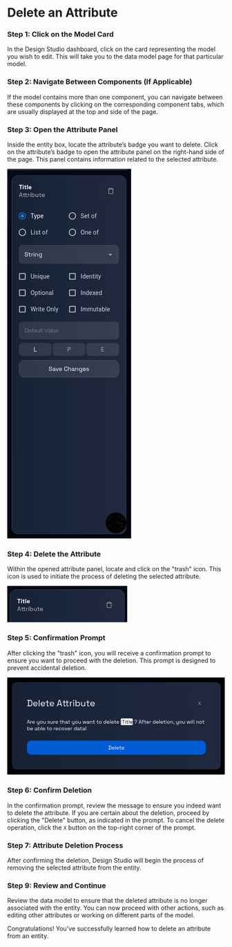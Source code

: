 # Delete an Attribute

### **Step 1: Click on the Model Card**

In the Design Studio dashboard, click on the card representing the model you wish to edit. This will take you to the data model page for that particular model.

### **Step 2: Navigate Between Components (If Applicable)**

If the model contains more than one component, you can navigate between these components by clicking on the corresponding component tabs, which are usually displayed at the top and side of the page.

### **Step 3: Open the Attribute Panel**

Inside the entity box, locate the attribute’s badge you want to delete. Click on the attribute’s badge to open the attribute panel on the right-hand side of the page. This panel contains information related to the selected attribute.

![](img/delete-attribute-1.png)

### **Step 4: Delete the Attribute**

Within the opened attribute panel, locate and click on the "trash" icon. This icon is used to initiate the process of deleting the selected attribute.

![](img/delete-attribute-2.png)

### **Step 5: Confirmation Prompt**

After clicking the "trash" icon, you will receive a confirmation prompt to ensure you want to proceed with the deletion. This prompt is designed to prevent accidental deletion.

![](img/delete-attribute-3.png)

### **Step 6: Confirm Deletion**

In the confirmation prompt, review the message to ensure you indeed want to delete the attribute. If you are certain about the deletion, proceed by clicking the "Delete" button, as indicated in the prompt. To cancel the delete operation, click the `X` button on the top-right corner of the prompt.

### **Step 7: Attribute Deletion Process**

After confirming the deletion, Design Studio will begin the process of removing the selected attribute from the entity.

### **Step 9: Review and Continue**

Review the data model to ensure that the deleted attribute is no longer associated with the entity. You can now proceed with other actions, such as editing other attributes or working on different parts of the model.

Congratulations! You've successfully learned how to delete an attribute from an entity.
